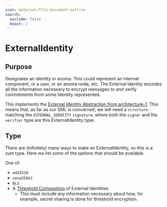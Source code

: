```yaml
---
icon: material/file-document-outline
search:
  exclude: false
  boost: 2
---
```


# ExternalIdentity

## Purpose

<!-- --8<-- [start:purpose] -->
Designates an identity in anoma.
This could represent an internal component, or a user, or an anoma node, etc.
The External Identity encodes all the information necessary to encrypt messages to _and_ verify commitments from some Identity represented.

This _implements_ the [External Identity Abstraction from architecture-1](../../../architecture-1/abstractions/identity.md#external-identity).
This means that, as far as our SML is concerned, we will need a `structure` matching the `EXTERNAL_IDENTITY` `signature`,  where both the `signer` and the `verifier` type are this ExternalIdentity type.
<!-- --8<-- [end:purpose] -->

## Type

<!-- --8<-- [start:type] -->
There are (infinitely) many ways to make an ExternalIdentity, so this is a sum type.
Here we list _some_ of the options that should be available.

One of:

- `ed25519`
- `secp256k1`
- `BLS`
- A [Threshold Composition](../../../architecture-1/abstractions/identity.md#threshold-composition) of External Identities.
  - This must include any information necessary about how, for example, secret sharing is done for threshold encryption.
<!-- --8<-- [end:type] -->
